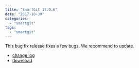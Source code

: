 ```yaml
---
title: "SmartGit 17.0.6"
date: "2017-10-30"
categories: 
  - "smartgit"
tags: 
  - "smartgit"
---
```


This bug fix release fixes a few bugs. We recommend to update.

- [change log](http://www.syntevo.com/smartgit/changelog-17.0.x.txt)
- [download](http://www.syntevo.com/smartgit/download-archive)
